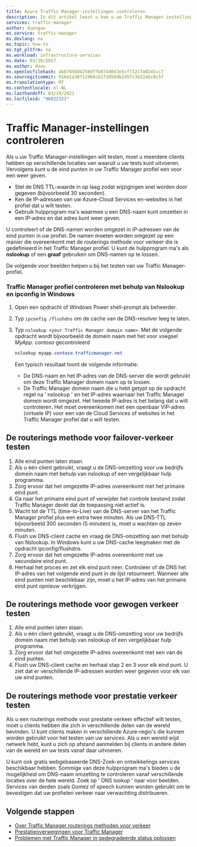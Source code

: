 ```yaml
---
title: Azure Traffic Manager-instellingen controleren
description: In dit artikel leest u hoe u uw Traffic Manager instellingen kunt controleren en de methode voor verkeers routering kunt testen.
services: traffic-manager
author: duongau
ms.service: traffic-manager
ms.devlang: na
ms.topic: how-to
ms.tgt_pltfrm: na
ms.workload: infrastructure-services
ms.date: 03/16/2017
ms.author: duau
ms.openlocfilehash: 4bb7458d4258dffb074d663e5cf712c7a0245cc7
ms.sourcegitcommit: 910a1a38711966cb171050db245fc3b22abc8c5f
ms.translationtype: MT
ms.contentlocale: nl-NL
ms.lasthandoff: 03/19/2021
ms.locfileid: "96022323"
---
```

# <a name="verify-traffic-manager-settings"></a>Traffic Manager-instellingen controleren

Als u uw Traffic Manager-instellingen wilt testen, moet u meerdere clients hebben op verschillende locaties van waaruit u uw tests kunt uitvoeren. Vervolgens kunt u de eind punten in uw Traffic Manager profiel een voor een weer geven.

* Stel de DNS TTL-waarde in op laag zodat wijzigingen snel worden door gegeven (bijvoorbeeld 30 seconden).
* Ken de IP-adressen van uw Azure-Cloud Services en-websites in het profiel dat u wilt testen.
* Gebruik hulpprogram ma's waarmee u een DNS-naam kunt omzetten in een IP-adres en dat adres kunt weer geven.

U controleert of de DNS-namen worden omgezet in IP-adressen van de eind punten in uw profiel. De namen moeten worden omgezet op een manier die overeenkomt met de routerings methode voor verkeer die is gedefinieerd in het Traffic Manager profiel. U kunt de hulpprogram ma's als **nslookup** of een **graaf** gebruiken om DNS-namen op te lossen.

De volgende voor beelden helpen u bij het testen van uw Traffic Manager-profiel.

### <a name="check-traffic-manager-profile-using-nslookup-and-ipconfig-in-windows"></a>Traffic Manager profiel controleren met behulp van Nslookup en ipconfig in Windows

1. Open een opdracht of Windows Power shell-prompt als beheerder.
2. Typ `ipconfig /flushdns` om de cache van de DNS-resolver leeg te laten.
3. Typ `nslookup <your Traffic Manager domain name>`. Met de volgende opdracht wordt bijvoorbeeld de domein naam met het voor voegsel *MyApp. contoso* gecontroleerd

    ```powershell
    nslookup myapp.contoso.trafficmanager.net
    ```

    Een typisch resultaat toont de volgende informatie:

    + De DNS-naam en het IP-adres van de DNS-server die wordt gebruikt om deze Traffic Manager domein naam op te lossen.
    + De Traffic Manager domein naam die u hebt getypt op de opdracht regel na ' nslookup ' en het IP-adres waarnaar het Traffic Manager domein wordt omgezet. Het tweede IP-adres is het belang dat u wilt controleren. Het moet overeenkomen met een openbaar VIP-adres (virtuele IP) voor een van de Cloud Services of websites in het Traffic Manager profiel dat u wilt testen.

## <a name="how-to-test-the-failover-traffic-routing-method"></a>De routerings methode voor failover-verkeer testen

1. Alle eind punten laten staan.
2. Als u één client gebruikt, vraagt u de DNS-omzetting voor uw bedrijfs domein naam met behulp van nslookup of een vergelijkbaar hulp programma.
3. Zorg ervoor dat het omgezette IP-adres overeenkomt met het primaire eind punt.
4. Ga naar het primaire eind punt of verwijder het controle bestand zodat Traffic Manager denkt dat de toepassing niet actief is.
5. Wacht tot de TTL (time-to-Live) van de DNS-server van het Traffic Manager profiel plus een extra twee minuten. Als uw DNS-TTL bijvoorbeeld 300 seconden (5 minuten) is, moet u wachten op zeven minuten.
6. Flush uw DNS-client cache en vraag de DNS-omzetting aan met behulp van Nslookup. In Windows kunt u uw DNS-cache leegmaken met de opdracht ipconfig/flushdns.
7. Zorg ervoor dat het omgezette IP-adres overeenkomt met uw secundaire eind punt.
8. Herhaal het proces en zet elk eind punt neer. Controleer of de DNS het IP-adres van het volgende eind punt in de lijst retourneert. Wanneer alle eind punten niet beschikbaar zijn, moet u het IP-adres van het primaire eind punt opnieuw verkrijgen.

## <a name="how-to-test-the-weighted-traffic-routing-method"></a>De routerings methode voor gewogen verkeer testen

1. Alle eind punten laten staan.
2. Als u één client gebruikt, vraagt u de DNS-omzetting voor uw bedrijfs domein naam met behulp van nslookup of een vergelijkbaar hulp programma.
3. Zorg ervoor dat het omgezette IP-adres overeenkomt met een van de eind punten.
4. Flush uw DNS-client cache en herhaal stap 2 en 3 voor elk eind punt. U ziet dat er verschillende IP-adressen worden weer gegeven voor elk van uw eind punten.

## <a name="how-to-test-the-performance-traffic-routing-method"></a>De routerings methode voor prestatie verkeer testen

Als u een routerings methode voor prestatie verkeer effectief wilt testen, moet u clients hebben die zich in verschillende delen van de wereld bevinden. U kunt clients maken in verschillende Azure-regio's die kunnen worden gebruikt voor het testen van uw services. Als u een wereld wijd netwerk hebt, kunt u zich op afstand aanmelden bij clients in andere delen van de wereld en uw tests vanaf daar uitvoeren.

U kunt ook gratis webgebaseerde DNS-Zoek-en ontwikkelings services beschikbaar hebben. Sommige van deze hulpprogram ma's bieden u de mogelijkheid om DNS-naam omzetting te controleren vanaf verschillende locaties over de hele wereld. Zoek op ' DNS lookup ' naar voor beelden. Services van derden zoals Gomez of speech kunnen worden gebruikt om te bevestigen dat uw profielen verkeer naar verwachting distribueren.

## <a name="next-steps"></a>Volgende stappen

* [Over Traffic Manager routerings methoden voor verkeer](traffic-manager-routing-methods.md)
* [Prestatieoverwegingen voor Traffic Manager](traffic-manager-performance-considerations.md)
* [Problemen met Traffic Manager in gedegradeerde status oplossen](traffic-manager-troubleshooting-degraded.md)
